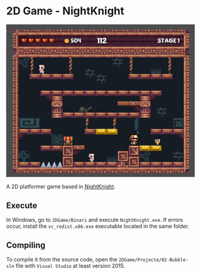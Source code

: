 # 2D Game - NightKnight

![Ingame photo](NightKnight.png)

A 2D platformer game based in [NightKnight](https://www.usebox.net/jjm/night-knight/).

## Execute
In Windows, go to `2DGame/Binari` and execute `NightKnight.exe`. If errors occur, install the `vc_redist.x86.exe` executable located in the same folder.

## Compiling
To compile it from the source code, open the `2DGame/Projecte/02-Bubble-sln` file with `Visual Studio` at least version 2015. 